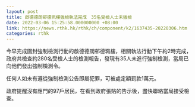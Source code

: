 ```yaml
---
layout: post
title: 啟德德朗邨德珮樓強檢執法完成　35名受檢人士未強檢
date: 2022-03-06 15:25:58.000000000 +08:00
link: https://news.rthk.hk/rthk/ch/component/k2/1637435-20220306.htm
categories: rthk
---
```


今早完成圍封強制檢測行動的啟德德朗邨德珮樓，相關執法行動下午約2時完成，政府共檢查約280名受檢人士的檢測報告，發現有35人未進行強制檢測，當局已向他們發出強制檢測令。

任何人如未有遵從強制檢測公告即屬犯罪，可被處定額罰款1萬元。

政府提醒沒有應門的97戶居民，在看到政府張貼的告示後，盡快聯絡當局接受檢查。
